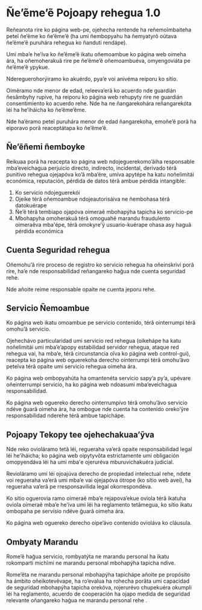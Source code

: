 # Ñe’ẽme’ẽ Pojoapy rehegua 1.0

Reñeanota rire ko página web-pe, ojehecha rentende ha reñemoĩmbaiteha peteĩ ñe’ẽme ko ñe’ẽme’ẽ (ha umi ñembopyahu ha ñemyatyrõ oútava ñe’ẽme’ẽ puruhára rehegua ko ñanduti rendápe).

Umi mba’e he’íva ko ñe’ẽme’ẽ ikatu oñemoambue ko página web oimeha ára, ha oñemoherakuã rire pe ñe’ẽme’ẽ oñemoambuéva, omyengoviáta pe ñe’ẽme’ẽ ypykue.

Ndereguerohorýiramo ko akuérdo, pyaʼe voi anivéma reiporu ko sítio.

Oiméramo nde menor de edad, releeva’erã ko acuerdo nde guardián ñesãmbyhy rupive, ha reiporu ko página web rehupyty rire ne guardián consentimiento ko acuerdo rehe. Nde ha ne ñangarekohára reñangarekóta léi ha he’iháicha ko ñe’ẽme’ẽme.

Nde ha’éramo peteĩ puruhára menor de edad ñangarekoha, emoñe’ẽ porã ha eiporavo porã reaceptátapa ko ñe’ẽme’ẽ.

## Ñe’ẽñemi ñemboyke

Reikuaa porã ha reacepta ko página web ndojeguerekomo’ãiha responsable mba’eveichagua perjuicio directo, indirecto, incidental, derivado térã punitivo rehegua ojejapóva ko’ã mba’ére, umíva apytépe ha katu noñelimitái económica, reputación, pérdida de datos térã ambue pérdida intangible:

1. Ko servicio ndojeguerekói
1. Ojeike térã oñemoambue ndojeautorisáiva ne ñembohasa térã datokuérape
1. Ñe’ẽ térã tembiapo ojapóva oimeraẽ mbohapýha tapicha ko servicio-pe
1. Mbohapyha omoherakuã térã omoguahë marandu fraudulento oimeraêva mba'épe, térã omokyre'ÿ usuario-kuérape ohasa asy haguã pérdida económica

## Cuenta Seguridad rehegua

Oñemohu’ã rire proceso de registro ko servicio rehegua ha oñeinskrivi porã rire, ha’e nde responsabilidad reñangareko haĝua nde cuenta seguridad rehe.

Nde añoite reime responsable opaite ne cuenta jeporu rehe.

## Servicio Ñemoambue

Ko página web ikatu omoambue pe servicio contenido, térã ointerrumpi térã omohu’ã servicio.

Ojehechávo particularidad umi servicio red rehegua (oikehápe ha katu noñelimitái umi mba’e’apopy estabilidad servidor rehegua, ataque red rehegua vai, ha mba’e, térã circunstancia oĩva ko página web control-gui), reacepta ko página web oguerekoha derecho ointerrumpi térã omohu’ãvo peteĩva térã opaite umi servicio rehegua oimeha ára.

Ko página web ombopyahúta ha omantenéta servicio sapy’a py’a, upévare oñeinterrumpi servicio, ha ko página web ndoasumi mba’eveichagua responsabilidad.

Ko página web oguereko derecho ointerrumpívo térã omohu’ãvo servicio ndéve g̃uarã oimeha ára, ha ombogue nde cuenta ha contenido oreko’ỹre responsabilidad nderehe térã ambue tapichápe.

## Pojoapy Tekopy tee ojehechakuaa’ỹva

Nde reko ovioláramo tetã léi, regueraha va’erã opaite responsabilidad legal léi he’iháicha; ko página web oipytyvõta estrictamente umi obligación omopyendáva léi ha umi mba'e ojeruréva mburuvichakuéra judicial.

Revioláramo umi léi ojoajúva derecho de propiedad intelectual rehe, ndete voi regueraha vaʼerã umi mbaʼe vai ojejapóva ótrope (ko sítio web avei), ha regueraha vaʼerã pe rresponsavilida legal okorrespondéva.

Ko sítio oguerovia ramo oimeraẽ mbaʼe rejapovaʼekue oviola térã ikatuha oviola oimeraẽ mbaʼe heʼíva umi léi ha reglamento tetãmegua, ko sítio ikatu ombopaha pe servísio ndéve g̃uarã oimeha ára.

Ko página web oguereko derecho oipe’ávo contenido ovioláva ko cláusula.

## Ombyaty Marandu

Rome’ẽ hag̃ua servicio, rombyatýta ne marandu personal ha ikatu rokomparti michĩmi ne marandu personal mbohapýha tapicha ndive.

Rome’ẽta ne marandu personal mbohapýha tapichápe añoite pe propósito ha ámbito oñeikotevẽvape, ha ro’evalua ha rohecha porãta umi capacidad de seguridad mbohapýha tapicha orekóva, rojerurévo chupekuéra okumpli léi ha reglamento, acuerdo de cooperación ha ojapo medida de seguridad relevante oñangareko hag̃ua ne marandu personal rehe .
